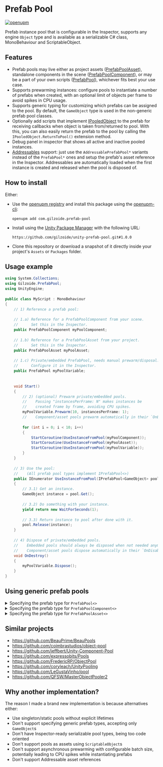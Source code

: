 # Prefab Pool
[![openupm](https://img.shields.io/npm/v/com.gilzoide.prefab-pool?label=openupm&registry_uri=https://package.openupm.com)](https://openupm.com/packages/com.gilzoide.prefab-pool/)

Prefab instance pool that is configurable in the Inspector, supports any engine `Object` type and is available as a serializable C# class, MonoBehaviour and ScriptableObject.


## Features
- Prefab pools may live either as project assets ([PrefabPoolAsset](Runtime/PrefabPoolAsset.cs)), standalone components in the scene ([PrefabPoolComponent](Runtime/PrefabPoolComponent.cs)), or may be a part of your own scripts ([PrefabPool](Runtime/PrefabPool.cs)), whichever fits best your use case.
- Supports prewarming instances: configure pools to instantiate a number of prefabs when created, with an optional limit of objects per frame to avoid spikes in CPU usage.
- Supports generic typing for customizing which prefabs can be assigned to the pool.
  By default, the `GameObject` type is used in the non-generic prefab pool classes.
- Optionally add scripts that implement [IPooledObject](Runtime/IPooledObject.cs) to the prefab for receiving callbacks when object is taken from/returned to pool.
  With this, you can also easily return the prefab to the pool by calling the `IPooledObject.ReturnToPool()` extension method.
- Debug panel in inspector that shows all active and inactive pooled instances.
- [Addressables](https://docs.unity3d.com/Packages/com.unity.addressables@latest) support: just use the `AddressablePrefabPool*` variants instead of the `PrefabPool*` ones and setup the prefab's asset reference in the Inspector.
  Addressables are automatically loaded when the first instance is created and released when the pool is disposed of.


## How to install
Either:
- Use the [openupm registry](https://openupm.com/) and install this package using the [openupm-cli](https://github.com/openupm/openupm-cli):
  ```
  openupm add com.gilzoide.prefab-pool
  ```
- Install using the [Unity Package Manager](https://docs.unity3d.com/Manual/upm-ui-giturl.html) with the following URL:
  ```
  https://github.com/gilzoide/unity-prefab-pool.git#1.0.0
  ```
- Clone this repository or download a snapshot of it directly inside your project's `Assets` or `Packages` folder.


## Usage example
```cs
using System.Collections;
using Gilzoide.PrefabPool;
using UnityEngine;

public class MyScript : MonoBehaviour
{
    // 1) Reference a prefab pool:

    // 1.a) Reference for a PrefabPoolComponent from your scene.
    //      Set this in the Inspector.
    public PrefabPoolComponent myPoolComponent;
    
    // 1.b) Reference for a PrefabPoolAsset from your project.
    //      Set this in the Inspector.
    public PrefabPoolAsset myPoolAsset;
    
    // 1.c) Private/embedded PrefabPool, needs manual prewarm/disposal.
    //      Configure it in the Inspector.
    public PrefabPool myPoolVariable;


    void Start()
    {
        // 2) (optional) Prewarm private/embedded pools.
        //    Passing "instancesPerFrame: N" makes instances be
        //    created frame by frame, avoiding CPU spikes.
        myPoolVariable.Prewarm(10, instancesPerFrame: 1);
        //    Component/asset pools prewarm automatically in their `OnEnable`.

        for (int i = 0; i < 10; i++)
        {
            StartCoroutine(UseInstanceFromPool(myPoolComponent));
            StartCoroutine(UseInstanceFromPool(myPoolAsset));
            StartCoroutine(UseInstanceFromPool(myPoolVariable));
        }
    }

    // 3) Use the pool:
    //    (All prefab pool types implement IPrefabPool<>)
    public IEnumerator UseInstanceFromPool(IPrefabPool<GameObject> pool)
    {
        // 3.1) Get an instance.
        GameObject instance = pool.Get();
        
        // 3.2) Do something with your instance.
        yield return new WaitForSeconds(1);
        
        // 3.3) Return instance to pool after done with it.
        pool.Release(instance);
    }

    // 4) Dispose of private/embedded pools.
    //    Embedded pools should always be disposed when not needed anymore!
    //    Component/asset pools dispose automatically in their `OnDisable`.
    void OnDestroy()
    {
        myPoolVariable.Dispose();
    }
}
```


## Using generic prefab pools
<details>
<summary>Specifying the prefab type for <code>PrefabPool<></code></summary>

To customize the prefab type accepted by a prefab pool, just declare your variable with a concrete version of the <code>PrefabPool<></code> class.

```cs
using Gilzoide.PrefabPool;
using UnityEngine;

public class MyScript : MonoBehaviour
{
    public PrefabPool<Transform> myTransformPool;

    void OnDestroy()
    {
        myTransformPool.Dispose();
    }
}
```
![Inspector showing "myTransformPool" expecting an object of type "Transform"](Extras~/generic-transform-pool.png)
</details>

<details>
<summary>Specifying the prefab type for <code>PrefabPoolComponent<></code></summary>

To customize the prefab type accepted by a prefab pool component, create a concrete class that inherits <code>PrefabPoolComponent<></code>:

```cs
using Gilzoide.PrefabPool;

public class MyScriptPoolComponent : PrefabPoolComponent<MyScript>
{
}
```
![Inspector showing a prefab pool component expecting a prefab of type "MyScript"](Extras~/generic-pool-component.png)
</details>

<details>
<summary>Specifying the prefab type for <code>PrefabPoolAsset<></code></summary>

To customize the prefab type accepted by a prefab pool asset, create a concrete class that inherits <code>PrefabPoolAsset<></code>:

```cs
using Gilzoide.PrefabPool;
using UnityEngine;

[CreateAssetMenu(menuName = "MyScriptPoolAsset")]
public class MyScriptPoolAsset : PrefabPoolAsset<MyScript>
{
}
```
![Inspector showing a prefab pool asset expecting a prefab of type "MyScript"](Extras~/generic-pool-asset.png)
</details>


## Similar projects
- https://github.com/BeauPrime/BeauPools
- https://github.com/coimbrastudios/object-pool
- https://github.com/jeffbert/Unity-Component-Pool
- https://github.com/expressobits/Pools
- https://github.com/FredericRP/ObjectPool
- https://github.com/coryleach/UnityPooling
- https://github.com/LeGustaVinho/pool
- https://github.com/QFSW/MasterObjectPooler2


## Why another implementation?
The reason I made a brand new implementation is because alternatives either:
- Use singleton/static pools without explicit lifetimes
- Don't support specifying generic prefab types, accepting only `GameObject`s
- Don't have Inspector-ready serializable pool types, being too code oriented
- Don't support pools as assets using `ScriptableObject`s
- Don't support asynchronous prewarming with configurable batch size, potentially leading to CPU spikes while instantiating prefabs
- Don't support Addressable asset references
